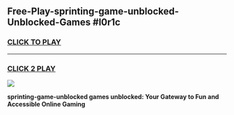 
## Free-Play-sprinting-game-unblocked-Unblocked-Games #l0r1c
<h3>
<a href="https://news.freeplayer.one?title=sprinting-game-unblocked&ref=8M">CLICK TO PLAY</a></h3>
<hr>

<h3>
<a href="https://news.freeplayer.one?title=sprinting-game-unblocked&ref=8M">CLICK 2 PLAY</a>
  
</h3>

<a href="https://news.freeplayer.one?title=sprinting-game-unblocked&ref=8M"><img src="https://clearcache.store/games.png"></a>


**sprinting-game-unblocked games unblocked: Your Gateway to Fun and Accessible Online Gaming**
